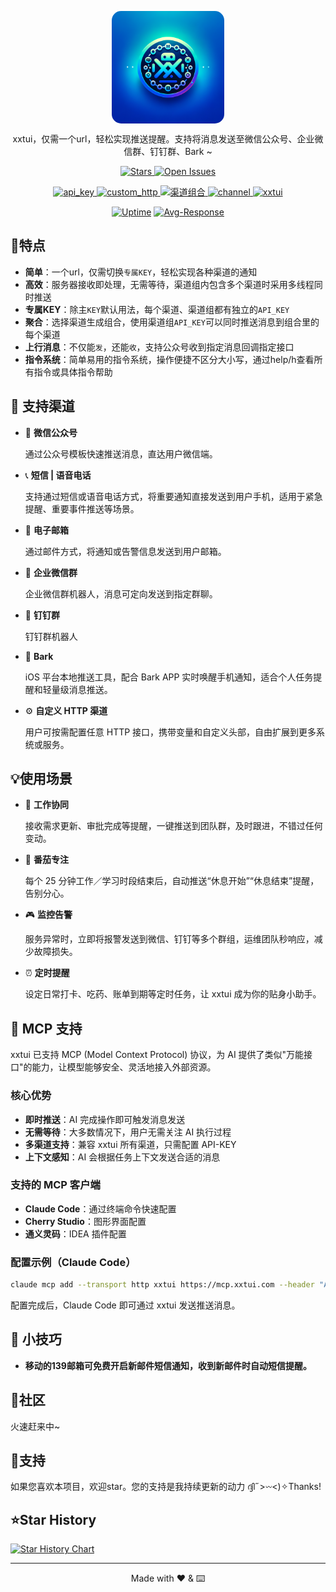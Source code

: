 <p align="center">
  <a href="https://xxtui.com" target="_blank">
    <img align="center" alt="xxtui" width="180" style="border-radius: 15px;" src="Images/logo.png" />
  </a>
</p>

<p align="center">xxtui，仅需一个url，轻松实现推送提醒。支持将消息发送至微信公众号、企业微信群、钉钉群、Bark ~</p>

<!-- 顶部统计徽章行 -->
<p align="center">
  <a href="https://github.com/vladelaina/Catime/stargazers">
    <img src="https://img.shields.io/github/stars/xxtui-main/xxtui?style=flat-square&logo=github&color=yellow&label=Stars" alt="Stars" />
  </a>
  <a href="https://github.com/vladelaina/Catime/issues">
    <img src="https://img.shields.io/github/issues/xxtui-main/xxtui?style=flat-square&label=open%20issues&color=orange" alt="Open Issues" />
  </a>
</p>

<p align="center">
  <a href="https://www.xxtui.com" target="_blank">
    <img src="https://img.shields.io/badge/KEY-专属安全-FF6E40?style=for-the-badge" alt="api_key"/>
  </a>
  <a href="https://www.xxtui.com/channelManage" target="_blank">
    <img src="https://img.shields.io/badge/扩展-自定义通道-BA68C8?style=for-the-badge" alt="custom_http"/>
  </a>
  <a href="https://www.xxtui.com/channelGroup" target="_blank">
    <img src="https://img.shields.io/badge/聚合-多渠道推送-26A69A?style=for-the-badge&logoColor=3949ab" alt="渠道组合" />
  </a>
  <a href="https://www.xxtui.com/uplinkMessage" target="_blank">
    <img src="https://img.shields.io/badge/消息-支持上行-4FC3F7?style=for-the-badge" alt="channel"/>
  </a>
  <a href="https://www.xxtui.com/command" target="_blank">
    <img src="https://img.shields.io/badge/指令-简单易用-42A5F5?style=for-the-badge" alt="xxtui" />
  </a>
</p>
<div align="center">

[![Uptime](https://status.xxtui.com/api/badge/1/uptime?style=flat-square)](https://status.xxtui.com/status/api)
[![Avg-Response](https://status.xxtui.com/api/badge/1/avg-response?style=flat-square)](https://status.xxtui.com/status/api)

</div>

## 🌟特点

- **简单**：一个url，仅需切换`专属KEY`，轻松实现各种渠道的通知
- **高效**：服务器接收即处理，无需等待，渠道组内包含多个渠道时采用多线程同时推送
- **专属KEY**：除主`KEY`默认用法，每个渠道、渠道组都有独立的`API_KEY`
- **聚合**：选择渠道生成组合，使用渠道组`API_KEY`可以同时推送消息到组合里的每个渠道
- **上行消息**：不仅能`发`，还能`收`，支持公众号收到指定消息回调指定接口
- **指令系统**：简单易用的指令系统，操作便捷不区分大小写，通过help/h查看所有指令或具体指令帮助

## 📡 支持渠道

- 📱 **微信公众号**

  通过公众号模板快速推送消息，直达用户微信端。

- 📞 **短信 | 语音电话**

  支持通过短信或语音电话方式，将重要通知直接发送到用户手机，适用于紧急提醒、重要事件推送等场景。

- 📧 **电子邮箱**

  通过邮件方式，将通知或告警信息发送到用户邮箱。

- 📨 **企业微信群**

  企业微信群机器人，消息可定向发送到指定群聊。

- 📩 **钉钉群**

  钉钉群机器人

- 🔔 **Bark**

  iOS 平台本地推送工具，配合 Bark APP 实时唤醒手机通知，适合个人任务提醒和轻量级消息推送。

- ⚙️ **自定义 HTTP 渠道**

  用户可按需配置任意 HTTP 接口，携带变量和自定义头部，自由扩展到更多系统或服务。

## 💡使用场景

- 👔 **工作协同**

  接收需求更新、审批完成等提醒，一键推送到团队群，及时跟进，不错过任何变动。

- 🍅 **番茄专注**

  每个 25 分钟工作／学习时段结束后，自动推送“休息开始”“休息结束”提醒，告别分心。

- 🎮 **监控告警**

  服务异常时，立即将报警发送到微信、钉钉等多个群组，运维团队秒响应，减少故障损失。

- ⏰ **定时提醒**

  设定日常打卡、吃药、账单到期等定时任务，让 xxtui 成为你的贴身小助手。

## 🤖 MCP 支持

xxtui 已支持 MCP (Model Context Protocol) 协议，为 AI 提供了类似"万能接口"的能力，让模型能够安全、灵活地接入外部资源。

### 核心优势

- **即时推送**：AI 完成操作即可触发消息发送
- **无需等待**：大多数情况下，用户无需关注 AI 执行过程
- **多渠道支持**：兼容 xxtui 所有渠道，只需配置 API-KEY
- **上下文感知**：AI 会根据任务上下文发送合适的消息

### 支持的 MCP 客户端

- **Claude Code**：通过终端命令快速配置
- **Cherry Studio**：图形界面配置
- **通义灵码**：IDEA 插件配置

### 配置示例（Claude Code）

```bash
claude mcp add --transport http xxtui https://mcp.xxtui.com --header "API-KEY:你的key"
```

配置完成后，Claude Code 即可通过 xxtui 发送推送消息。

## 🧩 小技巧

- **移动的139邮箱可免费开启新邮件短信通知，收到新邮件时自动短信提醒。**

## 💭社区

火速赶来中~

## 💖支持

如果您喜欢本项目，欢迎star。您的支持是我持续更新的动力 ദ്ദി˶>𖥦<)✧Thanks!

## ⭐Star History

[![Star History Chart](https://api.star-history.com/svg?repos=xxtui-main/xxtui&type=Date)](https://www.star-history.com/#xxtui-main/xxtui&Date)

---

<div align="center">

Made with ❤️ & ⌨️

</div>

